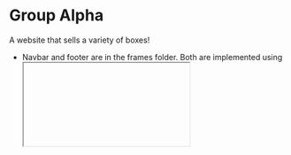 # Group Alpha
A website that sells a variety of boxes!

- Navbar and footer are in the frames folder. Both are implemented using <iframe> tag. In order to change a link, go to the frames folder and edit links there. This makes it easier to manage the website (ie, not having to go to each webpage to edit links).

## NOTES

- I will work on store.html
- Link to view the website has changed to https://mark-jovero.github.io/GroupAlpha/
  
## TODO [due March 19]
- finish websites/links
- Product art
